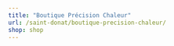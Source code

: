 ```yaml
---
title: "Boutique Précision Chaleur"
url: /saint-donat/boutique-precision-chaleur/
shop: shop
---
```


